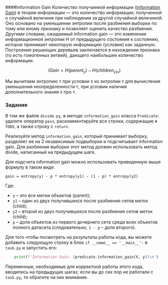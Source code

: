 ####Information Gain
Количество получаемой информации ([Information Gain](https://en.wikipedia.org/wiki/Information_gain_in_decision_trees)) в теории информации &mdash; 
это количество информации, полученной о случайной величине при наблюдении за другой 
случайной величиной. Оно основано на уменьшении энтропии после разбиения выборки по 
тому или иному признаку и позволяет оценить качество разбиения. Другими словами, 
ожидаемый information gain &mdash; это изменение информационной энтропии H от предыдущего 
состояния к состоянию, которое принимает некоторую информацию (условие) как заданную. 
Построение решающих деревьев заключается в нахождении признака (то есть гомогенных ветвей), 
дающего наибольшее количество информации.

$$IGain = H(parent_y) - H(children_{y|x}) $$

Мы вычитаем энтропию `Y` при условии `X` из энтропии `Y` для вычисления уменьшения неопределенности
`Y`, при условии наличия дополнительного знания `X` про `Y`.



### Задание

В том же файле `divide.py`, в методе `information_gain` класса `Predicate`: удалите оператор `pass`, 
раскомментируйте все строки, содержащие `# TODO`, а также строку с `return`. 

Реализуйте метод `information_gain`, который 
принимает выборку, разделяет ее на 2 независимые подвыборки и подсчитывает information gain.
Для разбиения выборки этот метод должен использовать метод divide, написанный на предыдущем 
шаге. 




<div class="hint">

Для подсчета information gain можно использовать приведенную выше формулу в таком виде:

`gain = entropy(y) - p * entropy(y1) - (1 - p) * entropy(y2)`

Где:
- `y` – это все метки объектов (parent);
- `y1` – один из двух получившихся после разбиения сетов меток (child);
- `y2` – второй из двух получившихся после разбиения сетов меток (child);
- `p` – доля объектов из первого дочернего сета среди всех объектов полного датасета (следовательно, `1 - p` – доля второго).
</div>

Для того чтобы посмотреть на результаты работы кода, вы можете добавить
следующую строку в блок `if __name__ == '__main__':` в `task.py` и запустить его:

```python
    print(f'Information Gain: {predicate.information_gain(X, y)}\n')     
```
Переменные, необходимые для корректной работы этого кода, вводились на предыдущих шагах; 
если вы до сих пор не работали с `task.py`, то обратите на них внимание.